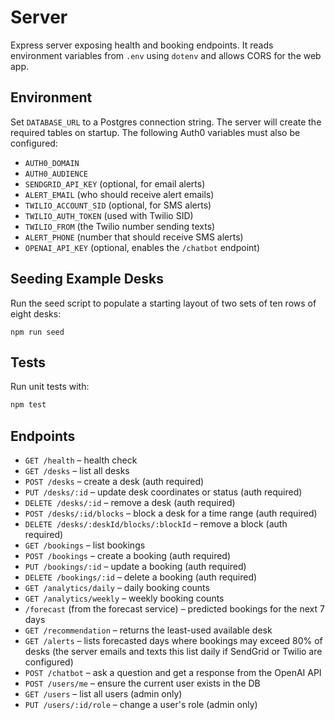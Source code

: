 # Server

Express server exposing health and booking endpoints. It reads environment variables from `.env` using `dotenv` and allows CORS for the web app.

## Environment

Set `DATABASE_URL` to a Postgres connection string. The server will create the
required tables on startup.
The following Auth0 variables must also be configured:

- `AUTH0_DOMAIN`
- `AUTH0_AUDIENCE`
- `SENDGRID_API_KEY` (optional, for email alerts)
- `ALERT_EMAIL` (who should receive alert emails)
- `TWILIO_ACCOUNT_SID` (optional, for SMS alerts)
- `TWILIO_AUTH_TOKEN` (used with Twilio SID)
- `TWILIO_FROM` (the Twilio number sending texts)
- `ALERT_PHONE` (number that should receive SMS alerts)
- `OPENAI_API_KEY` (optional, enables the `/chatbot` endpoint)

## Seeding Example Desks

Run the seed script to populate a starting layout of two sets of ten rows of
eight desks:

```
npm run seed
```

## Tests

Run unit tests with:

```bash
npm test
```

## Endpoints

- `GET /health` – health check
- `GET /desks` – list all desks
- `POST /desks` – create a desk (auth required)
- `PUT /desks/:id` – update desk coordinates or status (auth required)
- `DELETE /desks/:id` – remove a desk (auth required)
- `POST /desks/:id/blocks` – block a desk for a time range (auth required)
- `DELETE /desks/:deskId/blocks/:blockId` – remove a block (auth required)
- `GET /bookings` – list bookings
- `POST /bookings` – create a booking (auth required)
- `PUT /bookings/:id` – update a booking (auth required)
- `DELETE /bookings/:id` – delete a booking (auth required)
- `GET /analytics/daily` – daily booking counts
- `GET /analytics/weekly` – weekly booking counts
- `/forecast` (from the forecast service) – predicted bookings for the next 7 days
- `GET /recommendation` – returns the least-used available desk
 - `GET /alerts` – lists forecasted days where bookings may exceed 80% of desks
   (the server emails and texts this list daily if SendGrid or Twilio are configured)
- `POST /chatbot` – ask a question and get a response from the OpenAI API
- `POST /users/me` – ensure the current user exists in the DB
- `GET /users` – list all users (admin only)
- `PUT /users/:id/role` – change a user's role (admin only)
